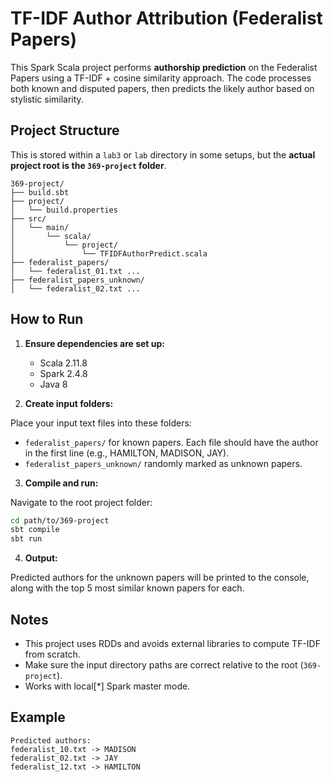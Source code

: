 # TF-IDF Author Attribution (Federalist Papers)

This Spark Scala project performs **authorship prediction** on the Federalist Papers using a TF-IDF + cosine similarity approach. The code processes both known and disputed papers, then predicts the likely author based on stylistic similarity.

## Project Structure

This is stored within a `lab3` or `lab` directory in some setups, but the **actual project root is the `369-project` folder**.

```
369-project/
├── build.sbt
├── project/
│   └── build.properties
├── src/
│   └── main/
│       └── scala/
│           └── project/
│               └── TFIDFAuthorPredict.scala
├── federalist_papers/
│   └── federalist_01.txt ...
├── federalist_papers_unknown/
│   └── federalist_02.txt ...
```

## How to Run

1. **Ensure dependencies are set up:**

   - Scala 2.11.8
   - Spark 2.4.8
   - Java 8

2. **Create input folders:**

Place your input text files into these folders:

- `federalist_papers/` for known papers. Each file should have the author in the first line (e.g., HAMILTON, MADISON, JAY).
- `federalist_papers_unknown/` randomly marked as unknown papers.

3. **Compile and run:**

Navigate to the root project folder:

```bash
cd path/to/369-project
sbt compile
sbt run
```

4. **Output:**

Predicted authors for the unknown papers will be printed to the console, along with the top 5 most similar known papers for each.

## Notes

- This project uses RDDs and avoids external libraries to compute TF-IDF from scratch.
- Make sure the input directory paths are correct relative to the root (`369-project`).
- Works with local[*] Spark master mode.

## Example

```
Predicted authors:
federalist_10.txt -> MADISON
federalist_02.txt -> JAY
federalist_12.txt -> HAMILTON
```